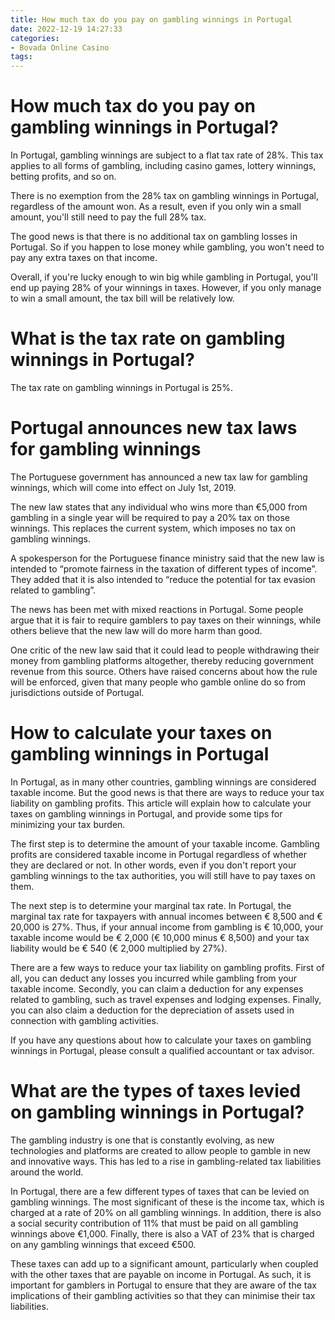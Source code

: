 ```yaml
---
title: How much tax do you pay on gambling winnings in Portugal
date: 2022-12-19 14:27:33
categories:
- Bovada Online Casino
tags:
---
```



#  How much tax do you pay on gambling winnings in Portugal?

In Portugal, gambling winnings are subject to a flat tax rate of 28%. This tax applies to all forms of gambling, including casino games, lottery winnings, betting profits, and so on.

There is no exemption from the 28% tax on gambling winnings in Portugal, regardless of the amount won. As a result, even if you only win a small amount, you'll still need to pay the full 28% tax.

The good news is that there is no additional tax on gambling losses in Portugal. So if you happen to lose money while gambling, you won't need to pay any extra taxes on that income.

Overall, if you're lucky enough to win big while gambling in Portugal, you'll end up paying 28% of your winnings in taxes. However, if you only manage to win a small amount, the tax bill will be relatively low.

#  What is the tax rate on gambling winnings in Portugal?

The tax rate on gambling winnings in Portugal is 25%.

#  Portugal announces new tax laws for gambling winnings

The Portuguese government has announced a new tax law for gambling winnings, which will come into effect on July 1st, 2019.

The new law states that any individual who wins more than €5,000 from gambling in a single year will be required to pay a 20% tax on those winnings. This replaces the current system, which imposes no tax on gambling winnings.

A spokesperson for the Portuguese finance ministry said that the new law is intended to “promote fairness in the taxation of different types of income”. They added that it is also intended to “reduce the potential for tax evasion related to gambling”.

The news has been met with mixed reactions in Portugal. Some people argue that it is fair to require gamblers to pay taxes on their winnings, while others believe that the new law will do more harm than good.

One critic of the new law said that it could lead to people withdrawing their money from gambling platforms altogether, thereby reducing government revenue from this source. Others have raised concerns about how the rule will be enforced, given that many people who gamble online do so from jurisdictions outside of Portugal.

#  How to calculate your taxes on gambling winnings in Portugal

In Portugal, as in many other countries, gambling winnings are considered taxable income. But the good news is that there are ways to reduce your tax liability on gambling profits. This article will explain how to calculate your taxes on gambling winnings in Portugal, and provide some tips for minimizing your tax burden.

The first step is to determine the amount of your taxable income. Gambling profits are considered taxable income in Portugal regardless of whether they are declared or not. In other words, even if you don't report your gambling winnings to the tax authorities, you will still have to pay taxes on them.

The next step is to determine your marginal tax rate. In Portugal, the marginal tax rate for taxpayers with annual incomes between € 8,500 and € 20,000 is 27%. Thus, if your annual income from gambling is € 10,000, your taxable income would be € 2,000 (€ 10,000 minus € 8,500) and your tax liability would be € 540 (€ 2,000 multiplied by 27%).

There are a few ways to reduce your tax liability on gambling profits. First of all, you can deduct any losses you incurred while gambling from your taxable income. Secondly, you can claim a deduction for any expenses related to gambling, such as travel expenses and lodging expenses. Finally, you can also claim a deduction for the depreciation of assets used in connection with gambling activities.

If you have any questions about how to calculate your taxes on gambling winnings in Portugal, please consult a qualified accountant or tax advisor.

#  What are the types of taxes levied on gambling winnings in Portugal?

The gambling industry is one that is constantly evolving, as new technologies and platforms are created to allow people to gamble in new and innovative ways. This has led to a rise in gambling-related tax liabilities around the world.

In Portugal, there are a few different types of taxes that can be levied on gambling winnings. The most significant of these is the income tax, which is charged at a rate of 20% on all gambling winnings. In addition, there is also a social security contribution of 11% that must be paid on all gambling winnings above €1,000. Finally, there is also a VAT of 23% that is charged on any gambling winnings that exceed €500.

These taxes can add up to a significant amount, particularly when coupled with the other taxes that are payable on income in Portugal. As such, it is important for gamblers in Portugal to ensure that they are aware of the tax implications of their gambling activities so that they can minimise their tax liabilities.